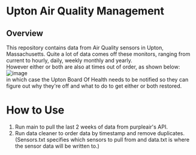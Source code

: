 # Upton Air Quality Management
## Overview
This repository contains data from Air Quality sensors in Upton, Massachusetts. Quite a lot of data comes off these monitors, ranging from current to hourly, daily, weekly monthly and yearly. 
<br>
However either or both are also at times out of order, as shown below:
![image](https://github.com/syedshazli/UptonAir/assets/146783525/b0baceea-dfbe-481c-a1c3-d5cbefc946e0)
<br>
in which case the Upton Board Of Health needs to be notified so they can figure out why they're off and what to do to get either or both restored.



# How to Use
1. Run main to pull the last 2 weeks of data from purpleair's API.
2. Run data cleaner to order data by timestamp and remove duplicates.
(Sensors.txt specifies which sensors to pull from and data.txt is where the sensor data will be written to.)
